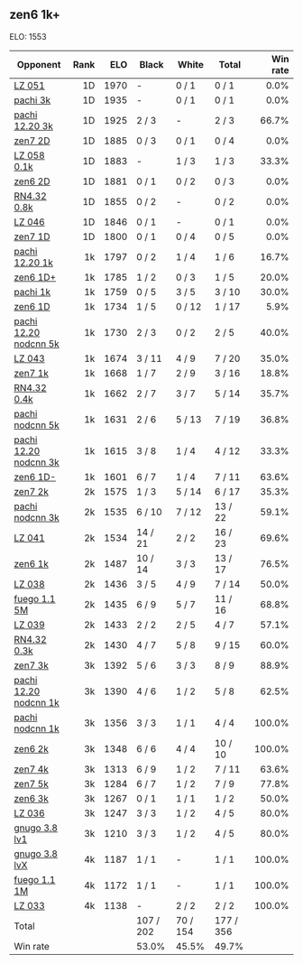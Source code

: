 ## zen6 1k+ ##

ELO: 1553

Opponent | Rank | ELO | Black | White | Total | Win rate
---------|-----:|----:|-------|-------|-------|-------:
[LZ 051](LZ%20051.md) | 1D | 1970 | - | 0 / 1 | 0 / 1 | 0.0%
[pachi 3k](pachi%203k.md) | 1D | 1935 | - | 0 / 1 | 0 / 1 | 0.0%
[pachi 12.20 3k](pachi%2012.20%203k.md) | 1D | 1925 | 2 / 3 | - | 2 / 3 | 66.7%
[zen7 2D](zen7%202D.md) | 1D | 1885 | 0 / 3 | 0 / 1 | 0 / 4 | 0.0%
[LZ 058 0.1k](LZ%20058%200.1k.md) | 1D | 1883 | - | 1 / 3 | 1 / 3 | 33.3%
[zen6 2D](zen6%202D.md) | 1D | 1881 | 0 / 1 | 0 / 2 | 0 / 3 | 0.0%
[RN4.32 0.8k](RN4.32%200.8k.md) | 1D | 1855 | 0 / 2 | - | 0 / 2 | 0.0%
[LZ 046](LZ%20046.md) | 1D | 1846 | 0 / 1 | - | 0 / 1 | 0.0%
[zen7 1D](zen7%201D.md) | 1D | 1800 | 0 / 1 | 0 / 4 | 0 / 5 | 0.0%
[pachi 12.20 1k](pachi%2012.20%201k.md) | 1k | 1797 | 0 / 2 | 1 / 4 | 1 / 6 | 16.7%
[zen6 1D+](zen6%201D+.md) | 1k | 1785 | 1 / 2 | 0 / 3 | 1 / 5 | 20.0%
[pachi 1k](pachi%201k.md) | 1k | 1759 | 0 / 5 | 3 / 5 | 3 / 10 | 30.0%
[zen6 1D](zen6%201D.md) | 1k | 1734 | 1 / 5 | 0 / 12 | 1 / 17 | 5.9%
[pachi 12.20 nodcnn 5k](pachi%2012.20%20nodcnn%205k.md) | 1k | 1730 | 2 / 3 | 0 / 2 | 2 / 5 | 40.0%
[LZ 043](LZ%20043.md) | 1k | 1674 | 3 / 11 | 4 / 9 | 7 / 20 | 35.0%
[zen7 1k](zen7%201k.md) | 1k | 1668 | 1 / 7 | 2 / 9 | 3 / 16 | 18.8%
[RN4.32 0.4k](RN4.32%200.4k.md) | 1k | 1662 | 2 / 7 | 3 / 7 | 5 / 14 | 35.7%
[pachi nodcnn 5k](pachi%20nodcnn%205k.md) | 1k | 1631 | 2 / 6 | 5 / 13 | 7 / 19 | 36.8%
[pachi 12.20 nodcnn 3k](pachi%2012.20%20nodcnn%203k.md) | 1k | 1615 | 3 / 8 | 1 / 4 | 4 / 12 | 33.3%
[zen6 1D-](zen6%201D-.md) | 1k | 1601 | 6 / 7 | 1 / 4 | 7 / 11 | 63.6%
[zen7 2k](zen7%202k.md) | 2k | 1575 | 1 / 3 | 5 / 14 | 6 / 17 | 35.3%
[pachi nodcnn 3k](pachi%20nodcnn%203k.md) | 2k | 1535 | 6 / 10 | 7 / 12 | 13 / 22 | 59.1%
[LZ 041](LZ%20041.md) | 2k | 1534 | 14 / 21 | 2 / 2 | 16 / 23 | 69.6%
[zen6 1k](zen6%201k.md) | 2k | 1487 | 10 / 14 | 3 / 3 | 13 / 17 | 76.5%
[LZ 038](LZ%20038.md) | 2k | 1436 | 3 / 5 | 4 / 9 | 7 / 14 | 50.0%
[fuego 1.1 5M](fuego%201.1%205M.md) | 2k | 1435 | 6 / 9 | 5 / 7 | 11 / 16 | 68.8%
[LZ 039](LZ%20039.md) | 2k | 1433 | 2 / 2 | 2 / 5 | 4 / 7 | 57.1%
[RN4.32 0.3k](RN4.32%200.3k.md) | 2k | 1430 | 4 / 7 | 5 / 8 | 9 / 15 | 60.0%
[zen7 3k](zen7%203k.md) | 3k | 1392 | 5 / 6 | 3 / 3 | 8 / 9 | 88.9%
[pachi 12.20 nodcnn 1k](pachi%2012.20%20nodcnn%201k.md) | 3k | 1390 | 4 / 6 | 1 / 2 | 5 / 8 | 62.5%
[pachi nodcnn 1k](pachi%20nodcnn%201k.md) | 3k | 1356 | 3 / 3 | 1 / 1 | 4 / 4 | 100.0%
[zen6 2k](zen6%202k.md) | 3k | 1348 | 6 / 6 | 4 / 4 | 10 / 10 | 100.0%
[zen7 4k](zen7%204k.md) | 3k | 1313 | 6 / 9 | 1 / 2 | 7 / 11 | 63.6%
[zen7 5k](zen7%205k.md) | 3k | 1284 | 6 / 7 | 1 / 2 | 7 / 9 | 77.8%
[zen6 3k](zen6%203k.md) | 3k | 1267 | 0 / 1 | 1 / 1 | 1 / 2 | 50.0%
[LZ 036](LZ%20036.md) | 3k | 1247 | 3 / 3 | 1 / 2 | 4 / 5 | 80.0%
[gnugo 3.8 lv1](gnugo%203.8%20lv1.md) | 3k | 1210 | 3 / 3 | 1 / 2 | 4 / 5 | 80.0%
[gnugo 3.8 lvX](gnugo%203.8%20lvX.md) | 4k | 1187 | 1 / 1 | - | 1 / 1 | 100.0%
[fuego 1.1 1M](fuego%201.1%201M.md) | 4k | 1172 | 1 / 1 | - | 1 / 1 | 100.0%
[LZ 033](LZ%20033.md) | 4k | 1138 | - | 2 / 2 | 2 / 2 | 100.0%
Total | | | 107 / 202 | 70 / 154 | 177 / 356 | 
Win rate| | | 53.0% | 45.5% | 49.7% | 
